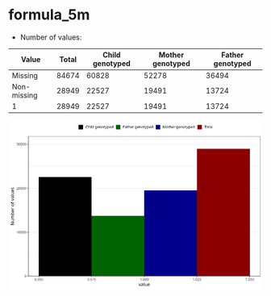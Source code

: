 # formula_5m
- Number of values:

| Value | Total | Child genotyped | Mother genotyped | Father genotyped |
| ----- | ----- | --------------- | ---------------- | ---------------- |
| Missing | 84674 | 60828 | 52278 | 36494 |
| Non-missing | 28949 | 22527 | 19491 | 13724 |
| 1 | 28949 | 22527 | 19491 | 13724 |



![](formula_5m_n.png)




